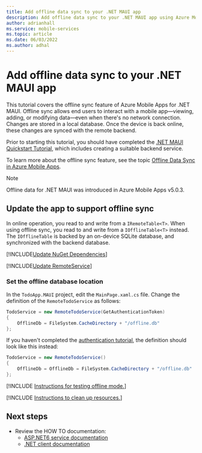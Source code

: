 ```yaml
---
title: Add offline data sync to your .NET MAUI app
description: Add offline data sync to your .NET MAUI app using Azure Mobile Apps with our tutorial.
author: adrianhall
ms.service: mobile-services
ms.topic: article
ms.date: 06/03/2022
ms.author: adhal
---
```


# Add offline data sync to your .NET MAUI app

This tutorial covers the offline sync feature of Azure Mobile Apps for .NET MAUI. Offline sync allows end users to interact with a mobile app&mdash;viewing, adding, or modifying data&mdash;even when there's no network connection. Changes are stored in a local database. Once the device is back online, these changes are synced with the remote backend.

Prior to starting this tutorial, you should have completed the [.NET MAUI Quickstart Tutorial](./index.md), which includes creating a suitable backend service.

To learn more about the offline sync feature, see the topic [Offline Data Sync in Azure Mobile Apps](../../howto/data-sync.md).

> [!NOTE]
> Offline data for .NET MAUI was introduced in Azure Mobile Apps v5.0.3.

## Update the app to support offline sync

In online operation, you read to and write from a `IRemoteTable<T>`.  When using offline sync, you read to and write from a `IOfflineTable<T>` instead.  The `IOfflineTable` is backed by an on-device SQLite database, and synchronized with the backend database.

[!INCLUDE[Update NuGet Dependencies](~/mobile-apps/azure-mobile-apps/includes/quickstart/windows/add-offline-nuget.md)]

[!INCLUDE[Update RemoteService](~/mobile-apps/azure-mobile-apps/includes/quickstart/windows/add-offline-code.md)]

### Set the offline database location

<!-- TODO: Update for the RemoteTodoService Definition -->

In the `TodoApp.MAUI` project, edit the `MainPage.xaml.cs` file.  Change the definition of the `RemoteTodoService` as follows:

``` csharp
TodoService = new RemoteTodoService(GetAuthenticationToken)
{
    OfflineDb = FileSystem.CacheDirectory + "/offline.db"
};
```

If you haven't completed the [authentication tutorial](./authentication.md), the definition should look like this instead:

``` csharp
TodoService = new RemoteTodoService()
{
    OfflineDb = OfflineDb = FileSystem.CacheDirectory + "/offline.db"
};
```

[!INCLUDE [Instructions for testing offline mode.](~/mobile-apps/azure-mobile-apps/includes/quickstart/common/test-offline-app.md)]

[!INCLUDE [Instructions to clean up resources.](~/mobile-apps/azure-mobile-apps/includes/quickstart/common/clean-up.md)]

## Next steps

* Review the HOW TO documentation:
  * [ASP.NET6 service documentation](~/mobile-apps/azure-mobile-apps/howto/server/dotnet-core.md)
  * [.NET client documentation](~/mobile-apps/azure-mobile-apps/howto/client/dotnet.md)

